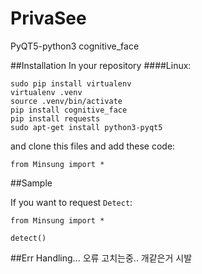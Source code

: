 # PrivaSee
PyQT5-python3
cognitive_face

##Installation
In your repository
####Linux:
```
sudo pip install virtualenv
virtualenv .venv
source .venv/bin/activate
pip install cognitive_face
pip install requests
sudo apt-get install python3-pyqt5
```
and clone this files and add these code:
```
from Minsung import *
```

##Sample

If you want to request `Detect`:

```
from Minsung import *

detect()

```

##Err Handling...
오류 고치는중.. 개같은거 시발
